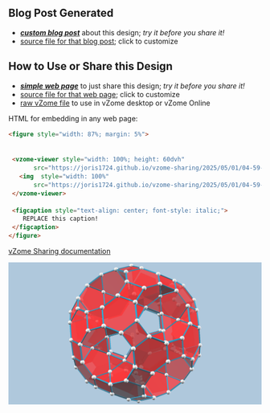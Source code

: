 
## Blog Post Generated

 - [***custom blog post***](<https://joris1724.github.io/vzome-sharing/2025/05/01/Rotunda-Drilled-Truncated-Icosahedron-04-59-10.html>) about this design; *try it before you share it!*
 - [source file for that blog post](<https://github.com/joris1724/vzome-sharing/edit/main/_posts/2025-05-01-Rotunda-Drilled-Truncated-Icosahedron-04-59-10.md>); click to customize
 


## How to Use or Share this Design

 - [***simple web page***](<https://joris1724.github.io/vzome-sharing/2025/05/01/04-59-10-Rotunda-Drilled-Truncated-Icosahedron/>) to just share this design; *try it before you share it!*
 - [source file for that web page](<https://github.com/joris1724/vzome-sharing/edit/main/2025/05/01/04-59-10-Rotunda-Drilled-Truncated-Icosahedron/index.md>); click to customize
 - [raw vZome file](<https://raw.githubusercontent.com/joris1724/vzome-sharing/main/2025/05/01/04-59-10-Rotunda-Drilled-Truncated-Icosahedron/Rotunda-Drilled-Truncated-Icosahedron.vZome>) to use in vZome desktop or vZome Online
 
 HTML for embedding in any web page:
 ```html
<figure style="width: 87%; margin: 5%">
  
  
  <vzome-viewer style="width: 100%; height: 60dvh" 
        src="https://joris1724.github.io/vzome-sharing/2025/05/01/04-59-10-Rotunda-Drilled-Truncated-Icosahedron/Rotunda-Drilled-Truncated-Icosahedron.vZome" >
    <img  style="width: 100%"
        src="https://joris1724.github.io/vzome-sharing/2025/05/01/04-59-10-Rotunda-Drilled-Truncated-Icosahedron/Rotunda-Drilled-Truncated-Icosahedron.png" >
  </vzome-viewer>

  <figcaption style="text-align: center; font-style: italic;">
     REPLACE this caption!
  </figcaption>
</figure>

 ```

[vZome Sharing documentation](https://vzome.github.io/vzome/sharing.html#how-it-works)

![Image](<Rotunda-Drilled-Truncated-Icosahedron.png>)

